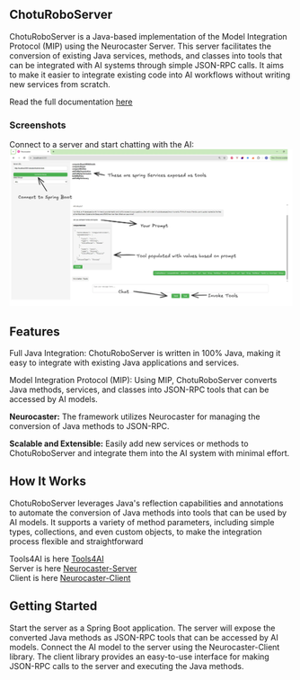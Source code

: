 ## ChotuRoboServer
ChotuRoboServer is a Java-based implementation of the Model Integration Protocol (MIP) using the Neurocaster Server. This server facilitates the conversion of existing Java services, methods, and classes into tools that can be integrated with AI systems through simple JSON-RPC calls. It aims to make it easier to integrate existing code into AI workflows without writing new services from scratch.  

Read the full documentation [here](https://medium.com/@visrow/model-context-protocol-alternative-spring-and-java-ai-tools-integration-10357d798f09)

### Screenshots
Connect to a server and start chatting with the AI:  
![Connect](screen.png)

## Features
Full Java Integration: ChotuRoboServer is written in 100% Java, making it easy to integrate with existing Java applications and services.

Model Integration Protocol (MIP): Using MIP, ChotuRoboServer converts Java methods, services, and classes into JSON-RPC tools that can be accessed by AI models.

**Neurocaster:** The framework utilizes Neurocaster for managing the conversion of Java methods to JSON-RPC.

**Scalable and Extensible:** Easily add new services or methods to ChotuRoboServer and integrate them into the AI system with minimal effort.

## How It Works
ChotuRoboServer leverages Java's reflection capabilities and annotations to automate the conversion of Java methods into tools that can be used by AI models. It supports a variety of method parameters, including simple types, collections, and even custom objects, to make the integration process flexible and straightforward

Tools4AI is here [Tools4AI](https://github.com/vishalmysore/Tools4AI)  
Server is here [Neurocaster-Server](https://github.com/vishalmysore/neurocaster-server)   
Client is here [Neurocaster-Client](https://github.com/vishalmysore/neurocaster-client)

## Getting Started

Start the server as a Spring Boot application. The server will expose the converted Java methods as JSON-RPC tools that can be accessed by AI models.
Connect the AI model to the server using the Neurocaster-Client library. The client library provides an easy-to-use interface for making JSON-RPC calls to the server and executing the Java methods.
